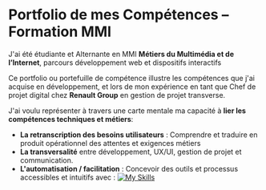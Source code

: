# Portfolio de mes Compétences – Formation MMI
J'ai été étudiante et Alternante en MMI **Métiers du Multimédia et de l’Internet**, parcours développement web et dispositifs interactifs

Ce portfolio ou portefuille de compétence illustre les compétences que j'ai acquise en développement, et lors de mon expérience en tant que Chef de projet digital chez **Renault Group** en gestion de projet transverse.

J'ai voulu représenter à travers une carte mentale ma capacité à **lier les compétences techniques et métiers**:
- **La retranscription des besoins utilisateurs** : Comprendre et traduire en produit opérationnel des attentes et exigences métiers
- **La transversalité** entre développement, UX/UI, gestion de projet et communication.
- **L'automatisation / facilitation** : Concevoir des outils et processus accessibles et intuitifs
avec : [![My Skills](https://skillicons.dev/icons?i=java,php,flutter,kotlin,Docker,figma&theme=light)](https://skillicons.dev)
